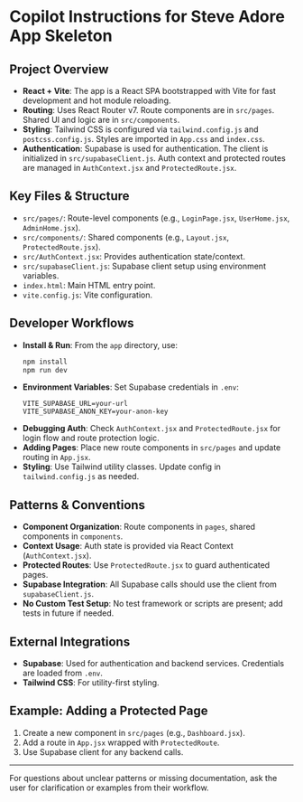 # Copilot Instructions for Steve Adore App Skeleton

## Project Overview
- **React + Vite**: The app is a React SPA bootstrapped with Vite for fast development and hot module reloading.
- **Routing**: Uses React Router v7. Route components are in `src/pages`. Shared UI and logic are in `src/components`.
- **Styling**: Tailwind CSS is configured via `tailwind.config.js` and `postcss.config.js`. Styles are imported in `App.css` and `index.css`.
- **Authentication**: Supabase is used for authentication. The client is initialized in `src/supabaseClient.js`. Auth context and protected routes are managed in `AuthContext.jsx` and `ProtectedRoute.jsx`.

## Key Files & Structure
- `src/pages/`: Route-level components (e.g., `LoginPage.jsx`, `UserHome.jsx`, `AdminHome.jsx`).
- `src/components/`: Shared components (e.g., `Layout.jsx`, `ProtectedRoute.jsx`).
- `src/AuthContext.jsx`: Provides authentication state/context.
- `src/supabaseClient.js`: Supabase client setup using environment variables.
- `index.html`: Main HTML entry point.
- `vite.config.js`: Vite configuration.

## Developer Workflows
- **Install & Run**: From the `app` directory, use:
  ```bash
  npm install
  npm run dev
  ```
- **Environment Variables**: Set Supabase credentials in `.env`:
  ```
  VITE_SUPABASE_URL=your-url
  VITE_SUPABASE_ANON_KEY=your-anon-key
  ```
- **Debugging Auth**: Check `AuthContext.jsx` and `ProtectedRoute.jsx` for login flow and route protection logic.
- **Adding Pages**: Place new route components in `src/pages` and update routing in `App.jsx`.
- **Styling**: Use Tailwind utility classes. Update config in `tailwind.config.js` as needed.

## Patterns & Conventions
- **Component Organization**: Route components in `pages`, shared components in `components`.
- **Context Usage**: Auth state is provided via React Context (`AuthContext.jsx`).
- **Protected Routes**: Use `ProtectedRoute.jsx` to guard authenticated pages.
- **Supabase Integration**: All Supabase calls should use the client from `supabaseClient.js`.
- **No Custom Test Setup**: No test framework or scripts are present; add tests in future if needed.

## External Integrations
- **Supabase**: Used for authentication and backend services. Credentials are loaded from `.env`.
- **Tailwind CSS**: For utility-first styling.

## Example: Adding a Protected Page
1. Create a new component in `src/pages` (e.g., `Dashboard.jsx`).
2. Add a route in `App.jsx` wrapped with `ProtectedRoute`.
3. Use Supabase client for any backend calls.

---

For questions about unclear patterns or missing documentation, ask the user for clarification or examples from their workflow.
